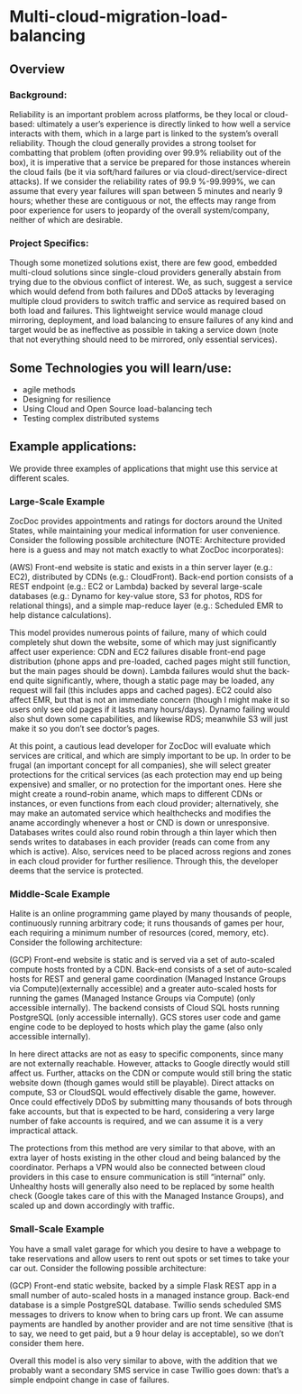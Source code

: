 # Multi-cloud-migration-load-balancing

## Overview

### Background: 
Reliability is an important problem across platforms, be they local or cloud-based: ultimately a user’s experience is directly linked to how well a service interacts with them, which in a large part is linked to the system’s overall reliability. Though the cloud generally provides a strong toolset for combatting that problem (often providing over 99.9% reliability out of the box), it is imperative that a service be prepared for those instances wherein the cloud fails (be it via soft/hard failures or via cloud-direct/service-direct attacks). If we consider the reliability rates of 99.9 %-99.999%, we can assume that every year failures will span between 5 minutes and nearly 9 hours; whether these are contiguous or not, the effects may range from poor experience for users to jeopardy of the overall system/company, neither of which are desirable.
 
### Project Specifics: 
Though some monetized solutions exist, there are few good, embedded multi-cloud solutions since single-cloud providers generally abstain from trying due to the obvious conflict of interest. We, as such, suggest a service which would defend from both failures and DDoS attacks by leveraging multiple cloud providers to switch traffic and service as required based on both load and failures. This lightweight service would manage cloud mirroring, deployment, and load balancing to ensure failures of any kind and target would be as ineffective as possible in taking a service down (note that not everything should need to be mirrored, only essential services).

## Some Technologies you will learn/use:
* agile methods
* Designing for resilience
* Using Cloud and Open Source load-balancing tech
* Testing complex distributed systems



## Example applications:
We provide three examples of applications that might use this service at different scales. 

### Large-Scale Example
ZocDoc provides appointments and ratings for doctors around the United States, while maintaining your medical information for user convenience. Consider the following possible architecture (NOTE: Architecture provided here is a guess and may not match exactly to what ZocDoc incorporates):
 
(AWS) Front-end website is static and exists in a thin server layer (e.g.: EC2), distributed by CDNs (e.g.: CloudFront). Back-end portion consists of a REST endpoint (e.g.: EC2 or Lambda) backed by several large-scale databases (e.g.: Dynamo for key-value store, S3 for photos, RDS for relational things), and a simple map-reduce layer (e.g.: Scheduled EMR to help distance calculations).
 
This model provides numerous points of failure, many of which could completely shut down the website, some of which may just significantly affect user experience: CDN and EC2 failures disable front-end page distribution (phone apps and pre-loaded, cached pages might still function, but the main pages should be down). Lambda failures would shut the back-end quite significantly, where, though a static page may be loaded, any request will fail (this includes apps and cached pages). EC2 could also affect EMR, but that is not an immediate concern (though I might make it so users only see old pages if it lasts many hours/days). Dynamo failing would also shut down some capabilities, and likewise RDS; meanwhile S3 will just make it so you don’t see doctor’s pages.
 
At this point, a cautious lead developer for ZocDoc will evaluate which services are critical, and which are simply important to be up. In order to be frugal (an important concept for all companies), she will select greater protections for the critical services (as each protection may end up being expensive) and smaller, or no protection for the important ones. Here she might create a round-robin aname, which maps to different CDNs or instances, or even functions from each cloud provider; alternatively, she may make an automated service which healthchecks and modifies the aname accordingly whenever a host or CND is down or unresponsive. Databases writes could also round robin through a thin layer which then sends writes to databases in each provider (reads can come from any which is active). Also, services need to be placed across regions and zones in each cloud provider for further resilience. Through this, the developer deems that the service is protected.
 
### Middle-Scale Example
Halite is an online programming game played by many thousands of people, continuously running arbitrary code; it runs thousands of games per hour, each requiring a minimum number of resources (cored, memory, etc). Consider the following architecture:
 
(GCP) Front-end website is static and is served via a set of auto-scaled compute hosts fronted by a CDN. Back-end consists of a set of auto-scaled hosts for REST and general game coordination (Managed Instance Groups via Compute)(externally accessible) and a greater auto-scaled hosts for running the games (Managed Instance Groups via Compute) (only accessible internally). The backend consists of Cloud SQL hosts running PostgreSQL (only accessible internally). GCS stores user code and game engine code to be deployed to hosts which play the game (also only accessible internally).
 
In here direct attacks are not as easy to specific components, since many are not externally reachable. However, attacks to Google directly would still affect us. Further, attacks on the CDN or compute would still bring the static website down (though games would still be playable). Direct attacks on compute, S3 or CloudSQL would effectively disable the game, however. Once could effectively DDoS by submitting many thousands of bots through fake accounts, but that is expected to be hard, considering a very large number of fake accounts is required, and we can assume it is a very impractical attack.
 
The protections from this method are very similar to that above, with an extra layer of hosts existing in the other cloud and being balanced by the coordinator. Perhaps a VPN would also be connected between cloud providers in this case to ensure communication is still “internal” only. Unhealthy hosts will generally also need to be replaced by some health check (Google takes care of this with the Managed Instance Groups), and scaled up and down accordingly with traffic.
 
### Small-Scale Example
You have a small valet garage for which you desire to have a webpage to take reservations and allow users to rent out spots or set times to take your car out. Consider the following possible architecture:
 
(GCP) Front-end static website, backed by a simple Flask REST app in a small number of auto-scaled hosts in a managed instance group. Back-end database is a simple PostgreSQL database. Twillio sends scheduled SMS messages to drivers to know when to bring cars up front. We can assume payments are handled by another provider and are not time sensitive (that is to say, we need to get paid, but a 9 hour delay is acceptable), so we don’t consider them here.
 
Overall this model is also very similar to above, with the addition that we probably want a secondary SMS service in case Twillio goes down: that’s a simple endpoint change in case of failures.
